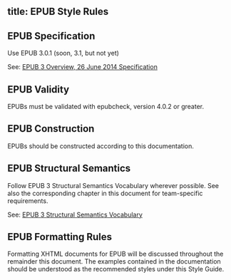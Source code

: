 title: EPUB Style Rules
---

## EPUB Specification

Use EPUB 3.0.1 (soon, 3.1, but not yet)

See: [EPUB 3 Overview, 26 June 2014 Specification](http://www.idpf.org/epub/301/spec/epub-overview-20140626.html)

## EPUB Validity

EPUBs must be validated with epubcheck, version 4.0.2 or greater.

## EPUB Construction

EPUBs should be constructed according to this documentation.

## EPUB Structural Semantics

Follow EPUB 3 Structural Semantics Vocabulary wherever possible. See also the corresponding chapter in this document for team-specific requirements.

See: [EPUB 3 Structural Semantics Vocabulary](https://idpf.github.io/epub-vocabs/structure/)

## EPUB Formatting Rules

Formatting XHTML documents for EPUB will be discussed throughout the remainder this document. The examples contained in the documentation should be understood as the recommended styles under this Style Guide.
